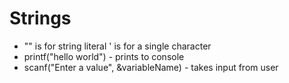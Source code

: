# Strings

* "" is for string literal ' is for a single character
* printf\("hello world"\) - prints to console
* scanf\("Enter a value", &variableName\) - takes input from user

